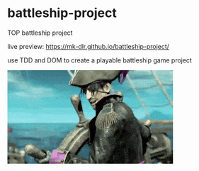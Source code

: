 # battleship-project

TOP battleship project

live preview: https://mk-dlr.github.io/battleship-project/

use TDD and DOM
to create a playable battleship game project

![pirate](https://github.com/MK-DlR/battleship-project/blob/main/pirate.gif)
